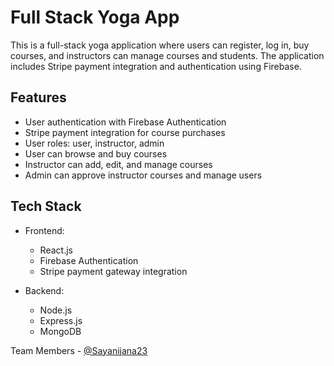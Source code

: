 # Full Stack Yoga App

This is a full-stack yoga application where users can register, log in, buy courses, and instructors can manage courses and students. The application includes Stripe payment integration and authentication using Firebase.

## Features

- User authentication with Firebase Authentication
- Stripe payment integration for course purchases
- User roles: user, instructor, admin
- User can browse and buy courses
- Instructor can add, edit, and manage courses
- Admin can approve instructor courses and manage users

## Tech Stack

- Frontend:
  - React.js
  - Firebase Authentication
  - Stripe payment gateway integration

- Backend:
  - Node.js
  - Express.js
  - MongoDB

Team Members - 
[@Sayanijana23](https://github.com/Sayanijana23)


